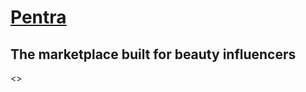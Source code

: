 <h1><a href=https://pentra.club/>Pentra</a></h1>

<h2>The marketplace built
for beauty influencers</h2>

<>
